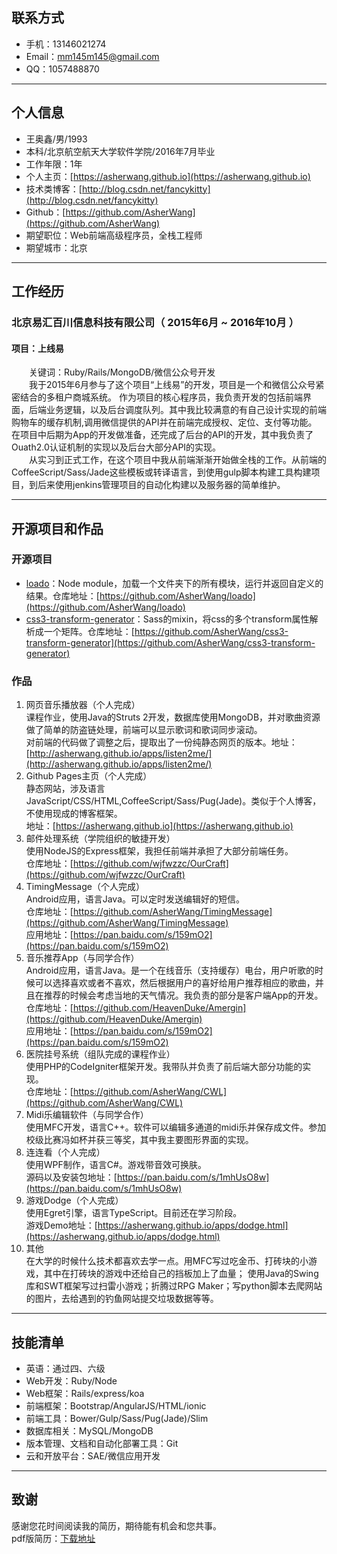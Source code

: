 ## 联系方式  

- 手机：13146021274  
- Email：mm145m145@gmail.com  
- QQ：1057488870  

---

## 个人信息

- 王奥鑫/男/1993 
- 本科/北京航空航天大学软件学院/2016年7月毕业 
- 工作年限：1年  
- 个人主页：[https://asherwang.github.io](https://asherwang.github.io)   
- 技术类博客：[http://blog.csdn.net/fancykitty](http://blog.csdn.net/fancykitty)
- Github：[https://github.com/AsherWang](https://github.com/AsherWang)   
- 期望职位：Web前端高级程序员，全栈工程师  
- 期望城市：北京

---

## 工作经历

### 北京易汇百川信息科技有限公司（ 2015年6月 ~ 2016年10月 ）

#### 项目：上线易  
　　关键词：Ruby/Rails/MongoDB/微信公众号开发  
　　我于2015年6月参与了这个项目“上线易”的开发，项目是一个和微信公众号紧密结合的多租户商城系统。
作为项目的核心程序员，我负责开发的包括前端界面，后端业务逻辑，以及后台调度队列。其中我比较满意的有自己设计实现的前端购物车的缓存机制,调用微信提供的API并在前端完成授权、定位、支付等功能。
在项目中后期为App的开发做准备，还完成了后台的API的开发，其中我负责了Ouath2.0认证机制的实现以及后台大部分API的实现。   
　　从实习到正式工作，在这个项目中我从前端渐渐开始做全栈的工作。从前端的CoffeeScript/Sass/Jade这些模板或转译语言，到使用gulp脚本构建工具构建项目，到后来使用jenkins管理项目的自动化构建以及服务器的简单维护。 


---


## 开源项目和作品

### 开源项目

- [loado](https://github.com/AsherWang/loado)：Node module，加载一个文件夹下的所有模块，运行并返回自定义的结果。仓库地址：[https://github.com/AsherWang/loado](https://github.com/AsherWang/loado)  
- [css3-transform-generator](https://github.com/AsherWang/css3-transform-generator)：Sass的mixin，将css的多个transform属性解析成一个矩阵。仓库地址：[https://github.com/AsherWang/css3-transform-generator](https://github.com/AsherWang/css3-transform-generator)  

### 作品  
1. 网页音乐播放器（个人完成）  
    课程作业，使用Java的Struts 2开发，数据库使用MongoDB，并对歌曲资源做了简单的防盗链处理，前端可以显示歌词和歌词同步滚动。  
    对前端的代码做了调整之后，提取出了一份纯静态网页的版本。地址：[http://asherwang.github.io/apps/listen2me/](http://asherwang.github.io/apps/listen2me/)
2. Github Pages主页（个人完成）  
    静态网站，涉及语言JavaScript/CSS/HTML,CoffeeScript/Sass/Pug(Jade)。类似于个人博客，不使用现成的博客框架。    
    地址：[https://asherwang.github.io](https://asherwang.github.io)  
3. 邮件处理系统（学院组织的敏捷开发）  
    使用NodeJS的Express框架，我担任前端并承担了大部分前端任务。  
    仓库地址：[https://github.com/wjfwzzc/OurCraft](https://github.com/wjfwzzc/OurCraft)
4. TimingMessage（个人完成）  
    Android应用，语言Java。可以定时发送编辑好的短信。  
    仓库地址：[https://github.com/AsherWang/TimingMessage](https://github.com/AsherWang/TimingMessage)    
    应用地址：[https://pan.baidu.com/s/159mO2](https://pan.baidu.com/s/159mO2)  
5. 音乐推荐App（与同学合作）  
    Android应用，语言Java。是一个在线音乐（支持缓存）电台，用户听歌的时候可以选择喜欢或者不喜欢，然后根据用户的喜好给用户推荐相应的歌曲，并且在推荐的时候会考虑当地的天气情况。我负责的部分是客户端App的开发。  
    仓库地址：[https://github.com/HeavenDuke/Amergin](https://github.com/HeavenDuke/Amergin)  
    应用地址：[https://pan.baidu.com/s/159mO2](https://pan.baidu.com/s/159mO2)  
6. 医院挂号系统（组队完成的课程作业）  
    使用PHP的CodeIgniter框架开发。我带队并负责了前后端大部分功能的实现。  
    仓库地址：[https://github.com/AsherWang/CWL](https://github.com/AsherWang/CWL)  
7. Midi乐编辑软件（与同学合作）  
    使用MFC开发，语言C++。软件可以编辑多通道的midi乐并保存成文件。参加校级比赛冯如杯并获三等奖，其中我主要图形界面的实现。  
8. 连连看（个人完成）  
    使用WPF制作，语言C#。游戏带音效可换肤。  
    源码以及安装包地址：[https://pan.baidu.com/s/1mhUsO8w](https://pan.baidu.com/s/1mhUsO8w)  
9. 游戏Dodge（个人完成）  
    使用Egret引擎，语言TypeScript。目前还在学习阶段。  
    游戏Demo地址：[https://asherwang.github.io/apps/dodge.html](https://asherwang.github.io/apps/dodge.html)  
10. 其他  
    在大学的时候什么技术都喜欢去学一点。用MFC写过吃金币、打砖块的小游戏，其中在打砖块的游戏中还给自己的挡板加上了血量；
    使用Java的Swing库和SWT框架写过扫雷小游戏；折腾过RPG Maker；写python脚本去爬网站的图片，去给遇到的钓鱼网站提交垃圾数据等等。  

---

## 技能清单
- 英语：通过四、六级
- Web开发：Ruby/Node 
- Web框架：Rails/express/koa
- 前端框架：Bootstrap/AngularJS/HTML/ionic
- 前端工具：Bower/Gulp/Sass/Pug(Jade)/Slim
- 数据库相关：MySQL/MongoDB
- 版本管理、文档和自动化部署工具：Git
- 云和开放平台：SAE/微信应用开发  

---

## 致谢
感谢您花时间阅读我的简历，期待能有机会和您共事。  
pdf版简历：[下载地址](https://asherwang.github.io/comments/cv.pdf) 